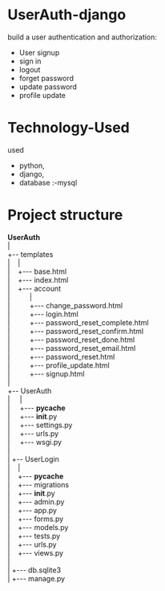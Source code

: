# UserAuth-django
build a user authentication and authorization:

- User signup
- sign in
- logout
- forget password
- update password
- profile update

# Technology-Used
used 
- python,
- django,
- database :-mysql

# Project structure
__UserAuth__ <br>
 |<br>
 +-- templates <br>
 |&nbsp;&nbsp;&nbsp;  |<br>
 |&nbsp;&nbsp;&nbsp;  +--- base.html <br>
 |&nbsp;&nbsp;&nbsp;  +--- index.html <br>
 |&nbsp;&nbsp;&nbsp;  +--- account <br>
 | &nbsp;&nbsp;&nbsp;&nbsp;&nbsp;&nbsp;&nbsp;&nbsp;      | <br>
 | &nbsp;&nbsp;&nbsp;&nbsp;&nbsp;&nbsp;&nbsp;&nbsp;      +--- change_password.html <br>
 | &nbsp;&nbsp;&nbsp;&nbsp;&nbsp;&nbsp;&nbsp;&nbsp;      +--- login.html <br>
 | &nbsp;&nbsp;&nbsp;&nbsp;&nbsp;&nbsp;&nbsp;&nbsp;      +--- password_reset_complete.html <br>
 | &nbsp;&nbsp;&nbsp;&nbsp;&nbsp;&nbsp;&nbsp;&nbsp;      +--- password_reset_confirm.html <br>
 | &nbsp;&nbsp;&nbsp;&nbsp;&nbsp;&nbsp;&nbsp;&nbsp;      +--- password_reset_done.html <br>
 | &nbsp;&nbsp;&nbsp;&nbsp;&nbsp;&nbsp;&nbsp;&nbsp;      +--- password_reset_email.html <br>
 | &nbsp;&nbsp;&nbsp;&nbsp;&nbsp;&nbsp;&nbsp;&nbsp;      +--- password_reset.html <br>
 | &nbsp;&nbsp;&nbsp;&nbsp;&nbsp;&nbsp;&nbsp;&nbsp;      +--- profile_update.html <br>
 | &nbsp;&nbsp;&nbsp;&nbsp;&nbsp;&nbsp;&nbsp;&nbsp;      +--- signup.html <br>
 |    
 +-- UserAuth <br>
 | &nbsp;&nbsp;&nbsp; |  <br>
 | &nbsp;&nbsp;&nbsp; +--- __pycache__ <br>
 | &nbsp;&nbsp;&nbsp; +--- __init__.py <br>
 | &nbsp;&nbsp;&nbsp; +--- settings.py <br>
 | &nbsp;&nbsp;&nbsp; +--- urls.py <br>
 | &nbsp;&nbsp;&nbsp; +--- wsgi.py <br>
 |<br>
 |
 +-- UserLogin <br>
 |&nbsp;&nbsp;&nbsp;  |  <br>
 |&nbsp;&nbsp;&nbsp;  +--- __pycache__ <br>
 |&nbsp;&nbsp;&nbsp;  +--- migrations <br>
 |&nbsp;&nbsp;&nbsp;  +--- __init__.py <br>
 |&nbsp;&nbsp;&nbsp;  +--- admin.py <br>
 |&nbsp;&nbsp;&nbsp;  +--- app.py <br>
 |&nbsp;&nbsp;&nbsp;  +--- forms.py <br>
 |&nbsp;&nbsp;&nbsp;  +--- models.py <br>
 |&nbsp;&nbsp;&nbsp;  +--- tests.py <br>
 |&nbsp;&nbsp;&nbsp;  +--- urls.py <br>
 |&nbsp;&nbsp;&nbsp;  +--- views.py <br>
 |<br>
 |
 +--- db.sqlite3 <br>
 |
 +--- manage.py
